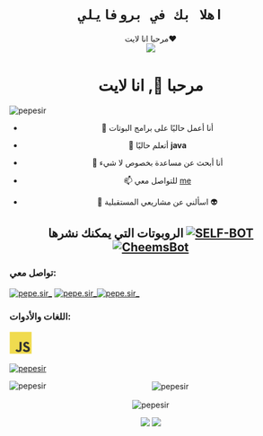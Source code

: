 

<div align="center">
<h1><b><code>اهلا بك في بروفايلي</code></b></h1>
مرحبا انا لايت❤️
 
 <br>
<img src="https://telegra.ph/file/8410134d376d87fbd72aa.jpg" height="150">


<h1 align="center">مرحبا 👋, انا لايت</h1>

<p align="left"> <img src="https://komarev.com/ghpvc/?username=pepesir&label=Profile%20views&color=0e75b6&style=flat" alt="pepesir" /> </p>

- 🔭 أنا أعمل حاليًا على برامج البوتات

- 🌱 أتعلم حاليًا **java**

- 🤝 أنا أبحث عن مساعدة بخصوص لا شيء

- 📫 للتواصل معي [me](https://Wa.me/+971553527240?text=هلا%20P3P3%20يحب)

- 💬 اسألني عن مشاريعي المستقبلية 👽



## الروبوتات التي يمكنك نشرها <a href="https://github.com/Udydjuhxjfsk/CheemsBot-MD4"><img title="SELF-BOT" src="https://img.shields.io/static/v1?label=CheemsBot&message=Bot&color=black"></a> <a href="https://github.com/Udydjuhxjfsk/CheemsBot-MD4"><img title="CheemsBot" src="https://img.shields.io/static/v1?label=CheemsBot&message=Bot&color=black"></a>

<h3 align="left">تواصل معي:</h3>
<p align="left">
<a href="https://instagram.com/m2ln11?igshid=YmMyMTA2M2Y=" target="blank"><img align="center" src="https://raw.githubusercontent.com/rahuldkjain/github-profile-readme-generator/master/src/images/icons/Social/instagram.svg" alt="pepe.sir_" height="30" width="40" /></a> <a href="https://youtube.com/channel/UCxVaIay8BccgBtsofagA6_g" target="blank"><img align="center" src="https://raw.githubusercontent.com/rahuldkjain/github-profile-readme-generator/master/src/images/icons/Social/youtube.svg" alt="pepe.sir_" height="30" width="40" /></a><a href="https://chat.whatsapp.com/CMp1e9NHmHU5K5sCM2mmKn" target="blank"><img align="center" src="https://raw.githubusercontent.com/rahuldkjain/github-profile-readme-generator/master/src/images/icons/Social/whatsapp.svg" alt="pepe.sir_" height="30" width="40" /></a>

</p>

<h3 align="left">اللغات والأدوات:</h3>
<p align="left"> <a href="https://developer.mozilla.org/en-US/docs/Web/JavaScript" target="_blank" rel="noreferrer"> <img src="https://raw.githubusercontent.com/devicons/devicon/master/icons/javascript/javascript-original.svg" alt="javascript" width="40" height="40"/> </a> </p>

<p align="left"> <a href="https://github.com/ryo-ma/github-profile-trophy"><img src="https://github-profile-trophy.vercel.app/?username=pepesir" alt="pepesir" /></a> </p>

<p><img align="left" src="https://github-readme-stats.vercel.app/api/top-langs?username=pepesir&show_icons=true&locale=en&layout=compact" alt="pepesir" /></p>

<p>&nbsp;<img align="center" src="https://github-readme-stats.vercel.app/api?username=pepesir&show_icons=true&locale=en" alt="pepesir" /></p>

<p><img align="center" src="https://github-readme-streak-stats.herokuapp.com/?user=pepesir&" alt="pepesir" /></p>

<img src="https://github.com/SP-XD/SP-XD/blob/main/images/dino_rounded.gif?raw=true" href="https://github.com/SP-XD" />

<img src="https://github.com/SP-XD/SP-XD/blob/main/images/this_page_is.gif?raw=true"  width="400"/>
